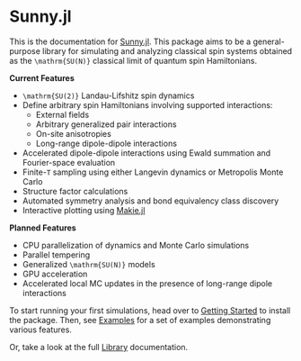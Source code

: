 # Sunny.jl

This is the documentation for [Sunny.jl](https://github.com/MagSims/Sunny.jl). This package aims to be a general-purpose library for simulating and analyzing classical spin systems obtained as the ``\mathrm{SU(N)}`` classical limit of quantum spin Hamiltonians.

**Current Features**
- ``\mathrm{SU(2)}`` Landau-Lifshitz spin dynamics
- Define arbitrary spin Hamiltonians involving supported interactions:
    - External fields
    - Arbitrary generalized pair interactions
    - On-site anisotropies
    - Long-range dipole-dipole interactions
- Accelerated dipole-dipole interactions using Ewald summation and Fourier-space evaluation
- Finite-``T`` sampling using either Langevin dynamics or Metropolis Monte Carlo
- Structure factor calculations
- Automated symmetry analysis and bond equivalency class discovery
- Interactive plotting using [Makie.jl](https://github.com/JuliaPlots/Makie.jl)

**Planned Features**
- CPU parallelization of dynamics and Monte Carlo simulations
- Parallel tempering
- Generalized ``\mathrm{SU(N)}`` models
- GPU acceleration
- Accelerated local MC updates in the presence of long-range dipole interactions

To start running your first simulations, head over to [Getting Started](@ref) to install the package. Then, see [Examples](@ref) for a set of examples demonstrating various features.

Or, take a look at the full [Library](@ref) documentation.